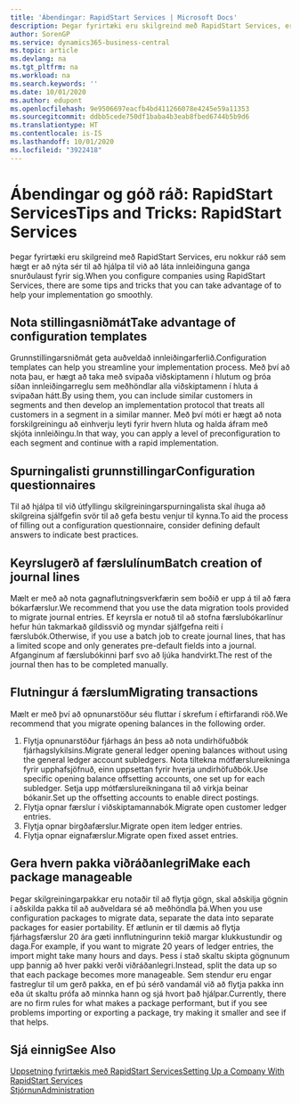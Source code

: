 ```yaml
---
title: 'Ábendingar: RapidStart Services | Microsoft Docs'
description: Þegar fyrirtæki eru skilgreind með RapidStart Services, eru nokkur ráð sem hægt er að nýta sér til að hjálpa til við að láta innleiðinguna ganga snurðulaust fyrir sig.
author: SorenGP
ms.service: dynamics365-business-central
ms.topic: article
ms.devlang: na
ms.tgt_pltfrm: na
ms.workload: na
ms.search.keywords: ''
ms.date: 10/01/2020
ms.author: edupont
ms.openlocfilehash: 9e9506697eacfb4bd411266078e4245e59a11353
ms.sourcegitcommit: ddbb5cede750df1baba4b3eab8fbed6744b5b9d6
ms.translationtype: HT
ms.contentlocale: is-IS
ms.lasthandoff: 10/01/2020
ms.locfileid: "3922418"
---
```

# <a name="tips-and-tricks-rapidstart-services"></a><span data-ttu-id="77c34-103">Ábendingar og góð ráð: RapidStart Services</span><span class="sxs-lookup"><span data-stu-id="77c34-103">Tips and Tricks: RapidStart Services</span></span>

<span data-ttu-id="77c34-104">Þegar fyrirtæki eru skilgreind með RapidStart Services, eru nokkur ráð sem hægt er að nýta sér til að hjálpa til við að láta innleiðinguna ganga snurðulaust fyrir sig.</span><span class="sxs-lookup"><span data-stu-id="77c34-104">When you configure companies using RapidStart Services, there are some tips and tricks that you can take advantage of to help your implementation go smoothly.</span></span>  

## <a name="take-advantage-of-configuration-templates"></a><span data-ttu-id="77c34-105">Nota stillingasniðmát</span><span class="sxs-lookup"><span data-stu-id="77c34-105">Take advantage of configuration templates</span></span>

<span data-ttu-id="77c34-106">Grunnstillingarsniðmát geta auðveldað innleiðingarferlið.</span><span class="sxs-lookup"><span data-stu-id="77c34-106">Configuration templates can help you streamline your implementation process.</span></span> <span data-ttu-id="77c34-107">Með því að nota þau, er hægt að taka með svipaða viðskiptamenn í hlutum og þróa síðan innleiðingarreglu sem meðhöndlar alla viðskiptamenn í hluta á svipaðan hátt.</span><span class="sxs-lookup"><span data-stu-id="77c34-107">By using them, you can include similar customers in segments and then develop an implementation protocol that treats all customers in a segment in a similar manner.</span></span> <span data-ttu-id="77c34-108">Með því móti er hægt að nota forskilgreiningu að einhverju leyti fyrir hvern hluta og halda áfram með skjóta innleiðingu.</span><span class="sxs-lookup"><span data-stu-id="77c34-108">In that way, you can apply a level of preconfiguration to each segment and continue with a rapid implementation.</span></span>  

## <a name="configuration-questionnaires"></a><span data-ttu-id="77c34-109">Spurningalisti grunnstillingar</span><span class="sxs-lookup"><span data-stu-id="77c34-109">Configuration questionnaires</span></span>

<span data-ttu-id="77c34-110">Til að hjálpa til við útfyllingu skilgreiningarspurningalista skal íhuga að skilgreina sjálfgefin svör til að gefa bestu venjur til kynna.</span><span class="sxs-lookup"><span data-stu-id="77c34-110">To aid the process of filling out a configuration questionnaire, consider defining default answers to indicate best practices.</span></span>  

## <a name="batch-creation-of-journal-lines"></a><span data-ttu-id="77c34-111">Keyrslugerð af færslulínum</span><span class="sxs-lookup"><span data-stu-id="77c34-111">Batch creation of journal lines</span></span>

<span data-ttu-id="77c34-112">Mælt er með að nota gagnaflutningsverkfærin sem boðið er upp á til að færa bókarfærslur.</span><span class="sxs-lookup"><span data-stu-id="77c34-112">We recommend that you use the data migration tools provided to migrate journal entries.</span></span> <span data-ttu-id="77c34-113">Ef keyrsla er notuð til að stofna færslubókarlínur hefur hún takmarkað gildissvið og myndar sjálfgefna reiti í færslubók.</span><span class="sxs-lookup"><span data-stu-id="77c34-113">Otherwise, if you use a batch job to create journal lines, that has a limited scope and only generates pre-default fields into a journal.</span></span> <span data-ttu-id="77c34-114">Afganginum af færslubókinni þarf svo að ljúka handvirkt.</span><span class="sxs-lookup"><span data-stu-id="77c34-114">The rest of the journal then has to be completed manually.</span></span>  

## <a name="migrating-transactions"></a><span data-ttu-id="77c34-115">Flutningur á færslum</span><span class="sxs-lookup"><span data-stu-id="77c34-115">Migrating transactions</span></span>

<span data-ttu-id="77c34-116">Mælt er með því að opnunarstöður séu fluttar í skrefum í eftirfarandi röð.</span><span class="sxs-lookup"><span data-stu-id="77c34-116">We recommend that you migrate opening balances in the following order.</span></span> <!--Be aware that you cannot insert ledger entries directly. Instead you must use journals to post the journal lines-->

1. <span data-ttu-id="77c34-117">Flytja opnunarstöður fjárhags án þess að nota undirhöfuðbók fjárhagslykilsins.</span><span class="sxs-lookup"><span data-stu-id="77c34-117">Migrate general ledger opening balances without using the general ledger account subledgers.</span></span> <span data-ttu-id="77c34-118">Nota tiltekna mótfærslureikninga fyrir upphafsjöfnuð, einn uppsettan fyrir hverja undirhöfuðbók.</span><span class="sxs-lookup"><span data-stu-id="77c34-118">Use specific opening balance offsetting accounts, one set up for each subledger.</span></span> <span data-ttu-id="77c34-119">Setja upp mótfærslureikningana til að virkja beinar bókanir.</span><span class="sxs-lookup"><span data-stu-id="77c34-119">Set up the offsetting accounts to enable direct postings.</span></span>  
2. <span data-ttu-id="77c34-120">Flytja opnar færslur í viðskiptamannabók.</span><span class="sxs-lookup"><span data-stu-id="77c34-120">Migrate open customer ledger entries.</span></span>  <!--work on these-->
3. <span data-ttu-id="77c34-121">Flytja opnar birgðafærslur.</span><span class="sxs-lookup"><span data-stu-id="77c34-121">Migrate open item ledger entries.</span></span>  
4. <span data-ttu-id="77c34-122">Flytja opnar eignafærslur.</span><span class="sxs-lookup"><span data-stu-id="77c34-122">Migrate open fixed asset entries.</span></span>  

## <a name="make-each-package-manageable"></a><span data-ttu-id="77c34-123">Gera hvern pakka viðráðanlegri</span><span class="sxs-lookup"><span data-stu-id="77c34-123">Make each package manageable</span></span>

<span data-ttu-id="77c34-124">Þegar skilgreiningarpakkar eru notaðir til að flytja gögn, skal aðskilja gögnin í aðskilda pakka til að auðveldara sé að meðhöndla þá.</span><span class="sxs-lookup"><span data-stu-id="77c34-124">When you use configuration packages to migrate data, separate the data into separate packages for easier portability.</span></span> <span data-ttu-id="77c34-125">Ef ætlunin er til dæmis að flytja fjárhagsfærslur 20 ára gæti innflutningurinn tekið margar klukkustundir og daga.</span><span class="sxs-lookup"><span data-stu-id="77c34-125">For example, if you want to migrate 20 years of ledger entries, the import might take many hours and days.</span></span> <span data-ttu-id="77c34-126">Þess í stað skaltu skipta gögnunum upp þannig að hver pakki verði viðráðanlegri.</span><span class="sxs-lookup"><span data-stu-id="77c34-126">Instead, split the data up so that each package becomes more manageable.</span></span> <span data-ttu-id="77c34-127">Sem stendur eru engar fastreglur til um gerð pakka, en ef þú sérð vandamál við að flytja pakka inn eða út skaltu prófa að minnka hann og sjá hvort það hjálpar.</span><span class="sxs-lookup"><span data-stu-id="77c34-127">Currently, there are no firm rules for what makes a package performant, but if you see problems importing or exporting a package, try making it smaller and see if that helps.</span></span>  

## <a name="see-also"></a><span data-ttu-id="77c34-128">Sjá einnig</span><span class="sxs-lookup"><span data-stu-id="77c34-128">See Also</span></span>

[<span data-ttu-id="77c34-129">Uppsetning fyrirtækis með RapidStart Services</span><span class="sxs-lookup"><span data-stu-id="77c34-129">Setting Up a Company With RapidStart Services</span></span>](admin-set-up-a-company-with-rapidstart.md)  
[<span data-ttu-id="77c34-130">Stjórnun</span><span class="sxs-lookup"><span data-stu-id="77c34-130">Administration</span></span>](admin-setup-and-administration.md)  
